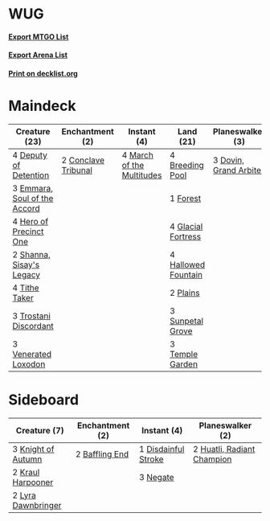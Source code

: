 # WUG

#### [Export MTGO List](../collection/WUG/WUG.txt)
#### [Export Arena List](../collection/WUG/WUG_arena.txt)
#### [Print on decklist.org](http://decklist.org/?deckmain=4%09Breeding%20Pool%0A2%09Conclave%20Tribunal%0A4%09Deputy%20of%20Detention%0A3%09Dovin,%20Grand%20Arbiter%0A3%09Emmara,%20Soul%20of%20the%20Accord%0A4%09Flower/Flourish%0A1%09Forest%0A4%09Glacial%20Fortress%0A4%09Hallowed%20Fountain%0A4%09Hero%20of%20Precinct%20One%0A3%09Incubation/Incongruity%0A4%09March%20of%20the%20Multitudes%0A2%09Plains%0A2%09Shanna,%20Sisay's%20Legacy%0A3%09Sunpetal%20Grove%0A3%09Temple%20Garden%0A4%09Tithe%20Taker%0A3%09Trostani%20Discordant%0A3%09Venerated%20Loxodon&deckside=2%09Baffling%20End%0A1%09Disdainful%20Stroke%0A2%09Huatli,%20Radiant%20Champion%0A3%09Knight%20of%20Autumn%0A2%09Kraul%20Harpooner%0A2%09Lyra%20Dawnbringer%0A3%09Negate)
# Maindeck

|                                             Creature (23)                                             |                                       Enchantment (2)                                        |                                            Instant (4)                                             |                                          Land (21)                                          |                                        Planeswalker (3)                                         |                                            Sorcery (7)                                            |
|-------------------------------------------------------------------------------------------------------|----------------------------------------------------------------------------------------------|----------------------------------------------------------------------------------------------------|---------------------------------------------------------------------------------------------|-------------------------------------------------------------------------------------------------|---------------------------------------------------------------------------------------------------|
|4 [Deputy of Detention](http://gatherer.wizards.com/Pages/Card/Details.aspx?multiverseid=457309)       |2 [Conclave Tribunal](http://gatherer.wizards.com/Pages/Card/Details.aspx?multiverseid=452756)|4 [March of the Multitudes](http://gatherer.wizards.com/Pages/Card/Details.aspx?multiverseid=452938)|4 [Breeding Pool](http://gatherer.wizards.com/Pages/Card/Details.aspx?multiverseid=97088)    |3 [Dovin, Grand Arbiter](http://gatherer.wizards.com/Pages/Card/Details.aspx?multiverseid=457311)|4 [Flower/Flourish](http://gatherer.wizards.com/Pages/Card/Details.aspx?multiverseid=452976)       |
|3 [Emmara, Soul of the Accord](http://gatherer.wizards.com/Pages/Card/Details.aspx?multiverseid=452918)|                                                                                              |                                                                                                    |1 [Forest](http://gatherer.wizards.com/Pages/Card/Details.aspx?multiverseid=439860)          |                                                                                                 |3 [Incubation/Incongruity](http://gatherer.wizards.com/Pages/Card/Details.aspx?multiverseid=457370)|
|4 [Hero of Precinct One](http://gatherer.wizards.com/Pages/Card/Details.aspx?multiverseid=457155)      |                                                                                              |                                                                                                    |4 [Glacial Fortress](http://gatherer.wizards.com/Pages/Card/Details.aspx?multiverseid=190562)|                                                                                                 |                                                                                                   |
|2 [Shanna, Sisay's Legacy](http://gatherer.wizards.com/Pages/Card/Details.aspx?multiverseid=443092)    |                                                                                              |                                                                                                    |4 [Hallowed Fountain](http://gatherer.wizards.com/Pages/Card/Details.aspx?multiverseid=97071)|                                                                                                 |                                                                                                   |
|4 [Tithe Taker](http://gatherer.wizards.com/Pages/Card/Details.aspx?multiverseid=457171)               |                                                                                              |                                                                                                    |2 [Plains](http://gatherer.wizards.com/Pages/Card/Details.aspx?multiverseid=439856)          |                                                                                                 |                                                                                                   |
|3 [Trostani Discordant](http://gatherer.wizards.com/Pages/Card/Details.aspx?multiverseid=452958)       |                                                                                              |                                                                                                    |3 [Sunpetal Grove](http://gatherer.wizards.com/Pages/Card/Details.aspx?multiverseid=420946)  |                                                                                                 |                                                                                                   |
|3 [Venerated Loxodon](http://gatherer.wizards.com/Pages/Card/Details.aspx?multiverseid=452780)         |                                                                                              |                                                                                                    |3 [Temple Garden](http://gatherer.wizards.com/Pages/Card/Details.aspx?multiverseid=405112)   |                                                                                                 |                                                                                                   |


# Sideboard

|                                        Creature (7)                                         |                                     Enchantment (2)                                     |                                         Instant (4)                                          |                                          Planeswalker (2)                                           |
|---------------------------------------------------------------------------------------------|-----------------------------------------------------------------------------------------|----------------------------------------------------------------------------------------------|-----------------------------------------------------------------------------------------------------|
|3 [Knight of Autumn](http://gatherer.wizards.com/Pages/Card/Details.aspx?multiverseid=452933)|2 [Baffling End](http://gatherer.wizards.com/Pages/Card/Details.aspx?multiverseid=439658)|1 [Disdainful Stroke](http://gatherer.wizards.com/Pages/Card/Details.aspx?multiverseid=420705)|2 [Huatli, Radiant Champion](http://gatherer.wizards.com/Pages/Card/Details.aspx?multiverseid=439817)|
|2 [Kraul Harpooner](http://gatherer.wizards.com/Pages/Card/Details.aspx?multiverseid=452886) |                                                                                         |3 [Negate](http://gatherer.wizards.com/Pages/Card/Details.aspx?multiverseid=423707)           |                                                                                                     |
|2 [Lyra Dawnbringer](http://gatherer.wizards.com/Pages/Card/Details.aspx?multiverseid=442914)|                                                                                         |                                                                                              |                                                                                                     |

